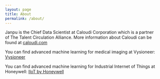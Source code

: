 ```yaml
---
layout: page
title: About
permalink: /about/
---
```


Janpu is the Chief Data Scientist at Caloudi Corporation which is a partner of The Talent Circulation Alliance. More information about Caloudi can be found at [caloudi.com](https://caloudi.com/)

You can find advanced machine learning for medical imaging at Vysioneer:
[Vysioneer](https://www.vysioneer.com/)

You can find advanced machine learning for Industrial Internet of Things at Honeywell:
[IIoT by Honeywell](https://www.honeywellprocess.com/en-US/online_campaigns/IIOT/Pages/index1.html)




[Inside Fiber Optic Network]: http://www.foci.com.tw/
